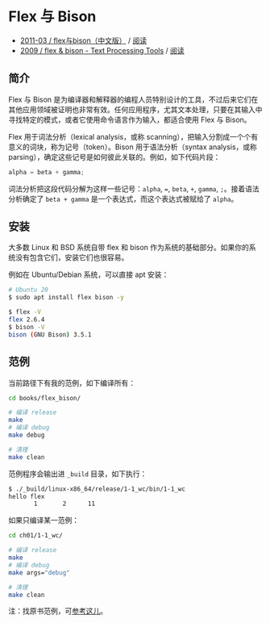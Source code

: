 # Flex 与 Bison

- [2011-03 / flex与bison（中文版）](https://book.douban.com/subject/6109479/) / [阅读](http://home.ustc.edu.cn/~guoxing/ebooks/flex%E4%B8%8Ebison%E4%B8%AD%E6%96%87%E7%89%88.pdf)
- [2009 / flex & bison - Text Processing Tools](https://book.douban.com/subject/3568327/) / [阅读](https://web.iitd.ac.in/~sumeet/flex__bison.pdf)

## 简介

Flex 与 Bison 是为编译器和解释器的编程人员特别设计的工具，不过后来它们在其他应用领域被证明也非常有效。任何应用程序，尤其文本处理，只要在其输入中寻找特定的模式，或者它使用命令语言作为输入，都适合使用 Flex 与 Bison。

Flex 用于词法分析（lexical analysis，或称 scanning），把输入分割成一个个有意义的词块，称为记号（token）。Bison 用于语法分析（syntax analysis，或称 parsing），确定这些记号是如何彼此关联的。例如，如下代码片段：

```c
alpha = beta + gamma;
```

词法分析把这段代码分解为这样一些记号：`alpha`, `=`, `beta`, `+`, `gamma`, `;`。接着语法分析确定了 `beta + gamma` 是一个表达式，而这个表达式被赋给了 `alpha`。

## 安装

大多数 Linux 和 BSD 系统自带 flex 和 bison 作为系统的基础部分。如果你的系统没有包含它们，安装它们也很容易。

例如在 Ubuntu/Debian 系统，可以直接 apt 安装：

```bash
# Ubuntu 20
$ sudo apt install flex bison -y

$ flex -V
flex 2.6.4
$ bison -V
bison (GNU Bison) 3.5.1
```

## 范例

当前路径下有我的范例，如下编译所有：

```bash
cd books/flex_bison/

# 编译 release
make
# 编译 debug
make debug

# 清理
make clean
```

范例程序会输出进 `_build` 目录，如下执行：

```bash
$ ./_build/linux-x86_64/release/1-1_wc/bin/1-1_wc
hello flex
       1       2      11
```

如果只编译某一范例：

```bash
cd ch01/1-1_wc/

# 编译 release
make
# 编译 debug
make args="debug"

# 清理
make clean
```

注：找原书范例，可[参考这儿](https://github.com/shaoran/flex_and_bison_updated_examples)。
